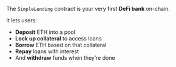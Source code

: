 The `SimpleLending` contract is your very first **DeFi bank** on-chain.

It lets users:

- **Deposit** ETH into a pool
- **Lock up collateral** to access loans
- **Borrow** ETH based on that collateral
- **Repay** loans with interest
- And **withdraw** funds when they’re done